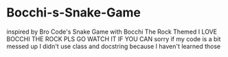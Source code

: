 # Bocchi-s-Snake-Game
inspired by Bro Code's Snake Game
with Bocchi The Rock Themed
I LOVE BOCCHI THE ROCK PLS GO WATCH IT IF YOU CAN
sorry if my code is a bit messed up I didn't use class and docstring because I haven't learned those
